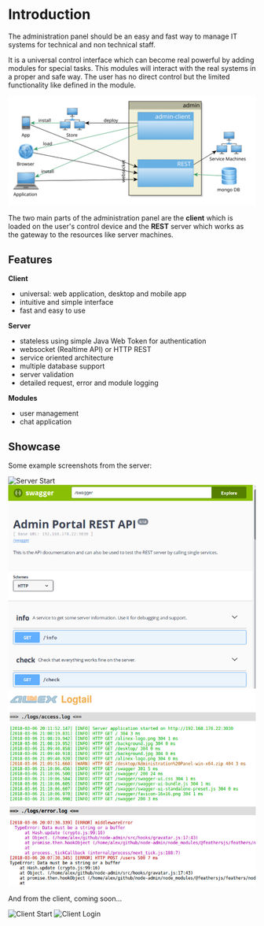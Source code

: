 # Introduction

The administration panel should be an easy and fast way to manage IT systems for technical and non technical staff.

It is a universal control interface which can become real powerful by adding modules for special tasks. This modules will interact with the real systems in a proper and safe way. The user has no direct control but the limited functionality like defined in the module.

![Architecture](architecture.svg)

The two main parts of the administration panel are the __client__ which is loaded on the user's control device and the __REST__ server which works as the gateway to the resources like server machines.

## Features

__Client__
- universal: web application, desktop and mobile app
- intuitive and simple interface
- fast and easy to use

__Server__
- stateless using simple Java Web Token for authentication
- websocket (Realtime API) or HTTP REST
- service oriented architecture
- multiple database support
- server validation
- detailed request, error and module logging

__Modules__
- user management
- chat application

## Showcase

Some example screenshots from the server:

![Server Start](demo/server-start.png)
![API Docs](demo/swagger.png)
![Logfiles](demo/logtail.png)

And from the client, coming soon...

![Client Start](demo/client-start.png)
![Client Login](demo/client-login.png)
